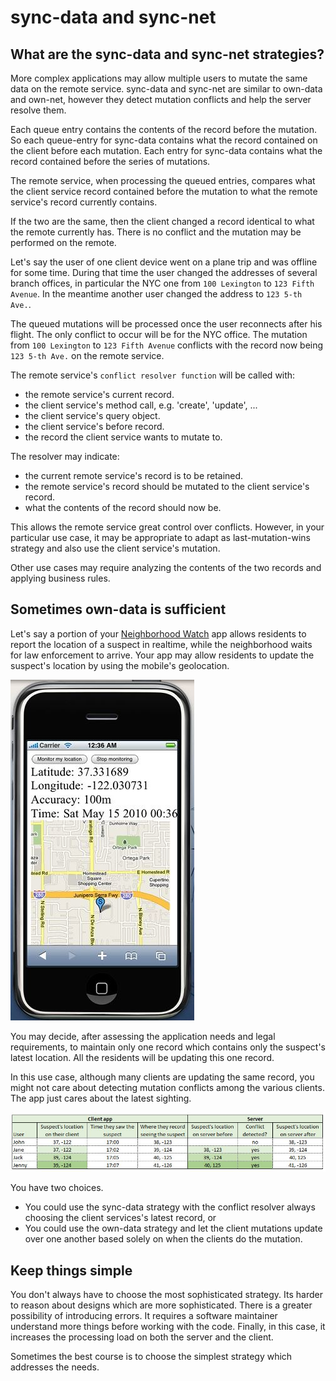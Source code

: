 # sync-data and sync-net

## What are the sync-data and sync-net strategies?

More complex applications may allow multiple users to mutate the same data on the remote service.
sync-data and sync-net are similar to own-data and own-net, however they detect mutation conflicts
and help the server resolve them.

Each queue entry contains the contents of the record before the mutation.
So each queue-entry for sync-data contains what the record contained on the client before each mutation.
Each entry for sync-data contains what the record contained before the series of mutations.

The remote service, when processing the queued entries,
compares what the client service record contained before the mutation to what the remote service's record currently contains.

If the two are the same, then the client changed a record identical to what the remote currently has.
There is no conflict and the mutation may be performed on the remote.

Let's say the user of one client device went on a plane trip and was offline for some time.
During that time the user changed the addresses of several branch offices,
in particular the NYC one from `100 Lexington` to `123 Fifth Avenue`.
In the meantime another user changed the address to `123 5-th Ave.`.

The queued mutations will be processed once the user reconnects after his flight.
The only conflict to occur will be for the NYC office.
The mutation from `100 Lexington` to `123 Fifth Avenue` conflicts with the record now being `123 5-th Ave.` on the remote service.

The remote service's `conflict resolver function` will be called with:
- the remote service's current record.
- the client service's method call, e.g. 'create', 'update', ...
- the client service's query object.
- the client service's before record.
- the record the client service wants to mutate to.

The resolver may indicate:
- the current remote service's record is to be retained.
- the remote service's record should be mutated to the client service's record.
- what the contents of the record should now be.

This allows the remote service great control over conflicts.
However, in your particular use case, it may be appropriate to adapt as last-mutation-wins strategy
and also use the client service's mutation.

Other use cases may require analyzing the contents of the two records and applying business rules.

## Sometimes own-data is sufficient

Let's say a portion of your [Neighborhood Watch](https://en.wikipedia.org/wiki/Neighborhood_watch) app
allows residents to report the location of a suspect in realtime,
while the neighborhood waits for law enforcement to arrive.
Your app may allow residents to update the suspect's location by using the mobile's geolocation.

![neighborhood watch geolocation](./assets/watch-1a.jpg)

You may decide, after assessing the application needs and legal requirements,
to maintain only one record which contains only the suspect's latest location.
All the residents will be updating this one record.

In this use case, although many clients are updating the same record,
you might not care about detecting mutation conflicts among the various clients.
The app just cares about the latest sighting.

![neighborhood watch mutations](./assets/watch-1c.jpg)

You have two choices.
- You could use the sync-data strategy with the conflict resolver always choosing
the client services's latest record, or
- You could use the own-data strategy and let the client mutations update over one another
based solely on when the clients do the mutation.

## Keep things simple

You don't always have to choose the most sophisticated strategy.
Its harder to reason about designs which are more sophisticated.
There is a greater possibility of introducing errors.
It requires a software maintainer understand more things before working with the code.
Finally, in this case, it increases the processing load on both the server and the client. 

Sometimes the best course is to choose the simplest strategy which addresses the needs.
